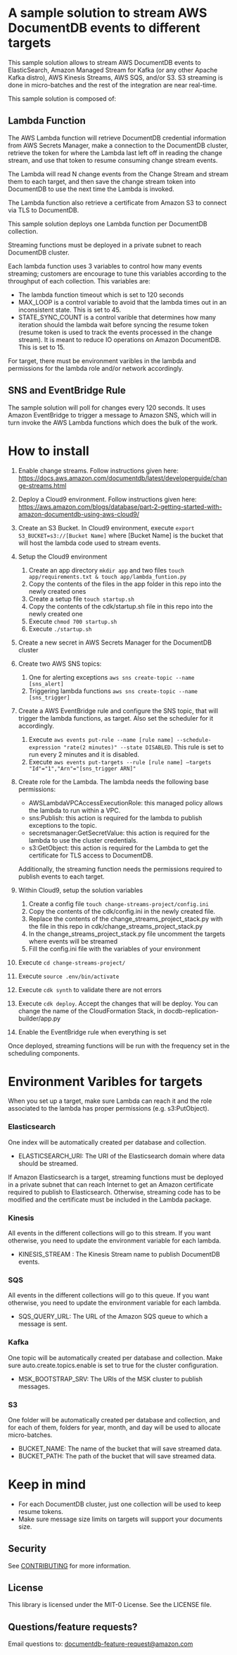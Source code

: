 # A sample solution to stream AWS DocumentDB events to different targets

This sample solution allows to stream AWS DocumentDB events to ElasticSearch, Amazon Managed Stream for Kafka (or any other Apache Kafka distro), AWS Kinesis Streams, AWS SQS, and/or S3. S3 streaming is done in micro-batches and the rest of the integration are near real-time.  

This sample solution is composed of:

## Lambda Function

The AWS Lambda function will retrieve DocumentDB credential information from AWS Secrets Manager, make a connection to the DocumentDB cluster, retrieve the token for where the Lambda last left off in reading the change stream, and use that token to resume consuming change stream events.

The Lambda will read N change events from the Change Stream and stream them to each target, and then save the change stream token into DocumentDB to use the next time the Lambda is invoked.

The Lambda function also retrieve a certificate from Amazon S3 to connect via TLS to DocumentDB. 

This sample solution deploys one Lambda function per DocumentDB collection. 

Streaming functions must be deployed in a private subnet to reach DocumentDB cluster. 

Each lambda function uses 3 variables to control how many events streaming; customers are encourage to tune this variables according to the throughput of each collection. This variables are: 
- The lambda function timeout which is set to 120 seconds
- MAX_LOOP is a control variable to avoid that the lambda times out in an inconsistent state. This is set to 45. 
- STATE_SYNC_COUNT is a control varible that determines how many iteration should the lambda wait before syncing the resume token (resume token is used to track the events processed in the change stream). It is meant to reduce IO operations on Amazon DocumentDB. This is set to 15.

For target, there must be environment varibles in the lambda and permissions for the lambda role and/or network accordingly. 

## SNS and EventBridge Rule

The sample solution will poll for changes every 120 seconds. It uses Amazon EventBridge to trigger a message to Amazon SNS, which will in turn invoke the AWS Lambda functions which does the bulk of the work.

# How to install
1. Enable change streams. Follow instructions given here: https://docs.aws.amazon.com/documentdb/latest/developerguide/change-streams.html
2. Deploy a Cloud9 environment. Follow instructions given here: https://aws.amazon.com/blogs/database/part-2-getting-started-with-amazon-documentdb-using-aws-cloud9/
3. Create an S3 Bucket. In Cloud9 environment, execute `export S3_BUCKET=s3://[Bucket Name]` where [Bucket Name] is the bucket that will host the lambda code used to stream events. 
4. Setup the Cloud9 environment
    1. Create an app directory `mkdir app` and two files `touch app/requirements.txt & touch app/lambda_funtion.py`
    2. Copy the contents of the files in the app folder in this repo into the newly created ones 
    3. Create a setup file `touch startup.sh`
    4. Copy the contents of the cdk/startup.sh file in this repo into the newly created one
    5. Execute `chmod 700 startup.sh`
    6. Execute `./startup.sh`
5. Create a new secret in AWS Secrets Manager for the DocumentDB cluster
6. Create two AWS SNS topics:
    1. One for alerting exceptions `aws sns create-topic --name [sns_alert]`
    2. Triggering lambda functions `aws sns create-topic --name [sns_trigger]`
7. Create a AWS EventBridge rule and configure the SNS topic, that will trigger the lambda functions, as target. Also set the scheduler for it accordingly. 
    1. Execute `aws events put-rule --name [rule name] --schedule-expression "rate(2 minutes)" --state DISABLED`. This rule is set to run every 2 minutes and it is disabled. 
    2. Execute `aws events put-targets --rule [rule name] —targets "Id"="1","Arn"="[sns_trigger ARN]"`
8. Create role for the Lambda. The lambda needs the following base permissions:
    * AWSLambdaVPCAccessExecutionRole: this managed policy allows the lambda to run within a VPC.  
    * sns:Publish: this action is required for the lambda to publish exceptions to the topic.
    * secretsmanager:GetSecretValue: this action is required for the lambda to use the cluster credentials.
    * s3:GetObject: this action is required for the Lambda to get the certificate for TLS access to DocumentDB. 

    Additionally, the streaming function needs the permissions required to publish events to each target. 
9. Within Cloud9, setup the solution variables
    1. Create a config file `touch change-streams-project/config.ini`
    2. Copy the contents of the cdk/config.ini in the newly created file. 
    3. Replace the contents of the change_streams_project_stack.py with the file in this repo in cdk/change_streams_project_stack.py
    4. In the change_streams_project_stack.py file uncomment the targets where events will be streamed
    5. Fill the config.ini file with the variables of your environment
10. Execute `cd change-streams-project/`
11. Execute `source .env/bin/activate`
12. Execute `cdk synth` to validate there are not errors
13. Execute `cdk deploy`. Accept the changes that will be deploy. You can change the name of the CloudFormation Stack, in docdb-replication-builder/app.py 
14. Enable the EventBridge rule when everything is set   

Once deployed, streaming functions will be run with the frequency set in the scheduling components. 

# Environment Varibles for targets
When you set up a target, make sure Lambda can reach it and the role associated to the lambda has proper permissions (e.g. s3:PutObject). 

### Elasticsearch
One index will be automatically created per database and collection. 
- ELASTICSEARCH_URI: The URI of the Elasticsearch domain where data should be streamed.

If Amazon Elasticsearch is a target, streaming functions must be deployed in a private subnet that can reach Internet to get an Amazon certificate required to publish to Elasticsearch. Otherwise, streaming code has to be modified and the certificate must be included in the Lambda package.

### Kinesis
All events in the different collections will go to this stream. If you want otherwise, you need to update the environment variable for each lambda. 
- KINESIS_STREAM : The Kinesis Stream name to publish DocumentDB events.

### SQS
All events in the different collections will go to this queue. If you want otherwise, you need to update the environment variable for each lambda. 
- SQS_QUERY_URL: The URL of the Amazon SQS queue to which a message is sent.

### Kafka
One topic will be automatically created per database and collection. Make sure auto.create.topics.enable is set to true for the cluster configuration.   
- MSK_BOOTSTRAP_SRV: The URIs of the MSK cluster to publish messages. 

### S3
One folder will be automatically created per database and collection, and for each of them, folders for year, month, and day will be used to allocate micro-batches. 
- BUCKET_NAME: The name of the bucket that will save streamed data. 
- BUCKET_PATH: The path of the bucket that will save streamed data.    

# Keep in mind
- For each DocumentDB cluster, just one collection will be used to keep resume tokens. 
- Make sure message size limits on targets will support your documents size. 

## Security

See [CONTRIBUTING](CONTRIBUTING.md#security-issue-notifications) for more information.

## License

This library is licensed under the MIT-0 License. See the LICENSE file.

## Questions/feature requests?
Email questions to: documentdb-feature-request@amazon.com